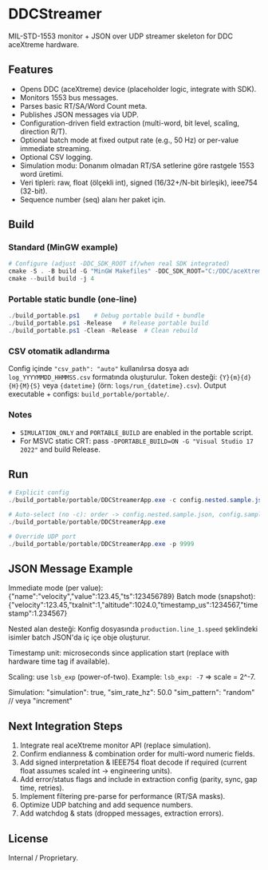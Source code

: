 # DDCStreamer

MIL-STD-1553 monitor + JSON over UDP streamer skeleton for DDC aceXtreme hardware.

## Features
- Opens DDC (aceXtreme) device (placeholder logic, integrate with SDK).
- Monitors 1553 bus messages.
- Parses basic RT/SA/Word Count meta.
- Publishes JSON messages via UDP.
 - Configuration-driven field extraction (multi-word, bit level, scaling, direction R/T).
 - Optional batch mode at fixed output rate (e.g., 50 Hz) or per-value immediate streaming.
 - Optional CSV logging.
 - Simulation modu: Donanım olmadan RT/SA setlerine göre rastgele 1553 word üretimi.
 - Veri tipleri: raw, float (ölçekli int), signed (16/32+/N-bit birleşik), ieee754 (32-bit).
 - Sequence number (seq) alanı her paket için.

## Build
### Standard (MinGW example)
```powershell
# Configure (adjust -DDC_SDK_ROOT if/when real SDK integrated)
cmake -S . -B build -G "MinGW Makefiles" -DDC_SDK_ROOT="C:/DDC/aceXtremeSDK"
cmake --build build -j 4
```

### Portable static bundle (one-line)
```powershell
./build_portable.ps1    # Debug portable build + bundle
./build_portable.ps1 -Release   # Release portable build
./build_portable.ps1 -Clean -Release  # Clean rebuild
```

### CSV otomatik adlandırma
Config içinde `"csv_path": "auto"` kullanılırsa dosya adı `log_YYYYMMDD_HHMMSS.csv` formatında oluşturulur.
Token desteği: `{Y}{m}{d}{H}{M}{S}` veya `{datetime}` (örn: `logs/run_{datetime}.csv`).
Output executable + configs: `build_portable/portable/`.

### Notes
- `SIMULATION_ONLY` and `PORTABLE_BUILD` are enabled in the portable script.
- For MSVC static CRT: pass `-DPORTABLE_BUILD=ON -G "Visual Studio 17 2022"` and build Release.

## Run
```powershell
# Explicit config
./build_portable/portable/DDCStreamerApp.exe -c config.nested.sample.json

# Auto-select (no -c): order -> config.nested.sample.json, config.sample.json, config.json
./build_portable/portable/DDCStreamerApp.exe

# Override UDP port
./build_portable/portable/DDCStreamerApp.exe -p 9999
```

## JSON Message Example
Immediate mode (per value): {"name":"velocity","value":123.45,"ts":123456789}
Batch mode (snapshot): {"velocity":123.45,"txaInit":1,"altitude":1024.0,"timestamp_us":1234567,"timestamp":1.234567}

Nested alan desteği: Konfig dosyasında `production.line_1.speed` şeklindeki isimler batch JSON'da iç içe obje oluşturur.

Timestamp unit: microseconds since application start (replace with hardware time tag if available).

Scaling: use `lsb_exp` (power-of-two). Example: `lsb_exp: -7` => scale = 2^-7.

Simulation:
	"simulation": true,
	"sim_rate_hz": 50.0
	"sim_pattern": "random"  // veya "increment"

## Next Integration Steps
1. Integrate real aceXtreme monitor API (replace simulation).
2. Confirm endianness & combination order for multi-word numeric fields.
3. Add signed interpretation & IEEE754 float decode if required (current float assumes scaled int -> engineering units).
4. Add error/status flags and include in extraction config (parity, sync, gap time, retries).
5. Implement filtering pre-parse for performance (RT/SA masks).
6. Optimize UDP batching and add sequence numbers.
7. Add watchdog & stats (dropped messages, extraction errors).

## License
Internal / Proprietary.
